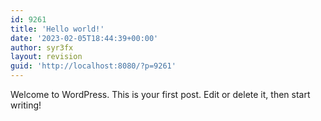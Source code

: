 ```yaml
---
id: 9261
title: 'Hello world!'
date: '2023-02-05T18:44:39+00:00'
author: syr3fx
layout: revision
guid: 'http://localhost:8080/?p=9261'
---
```


Welcome to WordPress. This is your first post. Edit or delete it, then start writing!